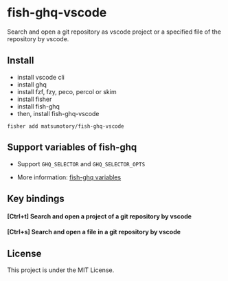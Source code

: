 # fish-ghq-vscode
Search and open a git repository as vscode project or a specified file of the repository by vscode.

## Install
- install vscode cli
- install ghq
- install fzf, fzy, peco, percol or skim
- install fisher
- install fish-ghq
- then, install fish-ghq-vscode

```
fisher add matsumotory/fish-ghq-vscode
```

## Support variables of fish-ghq

- Support `GHQ_SELECTOR` and `GHQ_SELECTOR_OPTS`

- More information: [fish-ghq variables](https://github.com/decors/fish-ghq#variables)

## Key bindings

#### [Ctrl+t] Search and open a project of a git repository by vscode

#### [Ctrl+s] Search and open a file in a git repository by vscode

## License

This project is under the MIT License.
